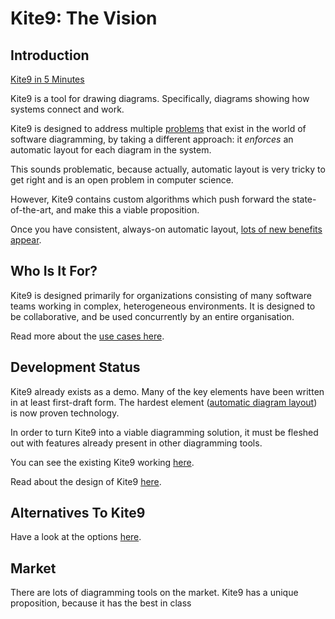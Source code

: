 # Kite9: The Vision #

## Introduction ##

[Kite9 in 5 Minutes](market/5_minutes.md)

Kite9 is a tool for drawing diagrams.  Specifically, diagrams showing how systems connect and work.  

Kite9 is designed to address multiple [problems](problems/README.md) that exist in the world of software diagramming, by taking a different approach:   it *enforces* an automatic layout for each diagram in the system.

This sounds problematic, because actually, automatic layout is very tricky to get right and is an open problem in computer science.

However, Kite9 contains custom algorithms which push forward the state-of-the-art, and make this a viable proposition.  

Once you have consistent, always-on automatic layout, [lots of new benefits appear](unique_features.md).

## Who Is It For? ##

Kite9 is designed primarily for organizations consisting of many software teams working in complex, heterogeneous environments.  It is designed to be collaborative, and be used concurrently by an entire organisation.

Read more about the [use cases here](use_cases.md).  

## Development Status ##

Kite9 already exists as a demo.  Many of the key elements have been written in at least first-draft form.  The hardest element ([automatic diagram layout](design/layout.md)) is now proven technology.

In order to turn Kite9 into a viable diagramming solution, it must be fleshed out with features already present in
other diagramming tools.

You can see the existing Kite9 working [here](http://kite9.com).

Read about the design of Kite9 [here](design/README.md). 

## Alternatives To Kite9 ##

Have a look at the options [here](alternatives.md).

## Market

There are lots of diagramming tools on the market.  Kite9 has a unique proposition, because it has the best in class 




